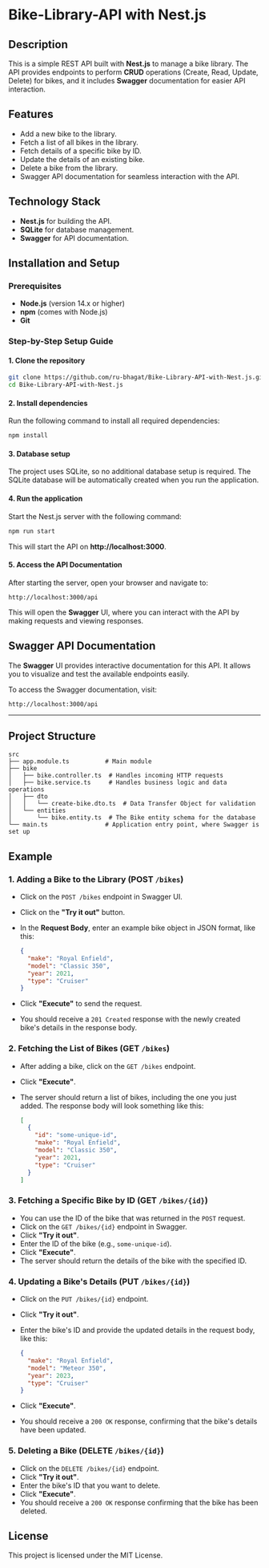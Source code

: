 # Bike-Library-API with Nest.js

## Description

This is a simple REST API built with **Nest.js** to manage a bike library. The API provides endpoints to perform **CRUD** operations (Create, Read, Update, Delete) for bikes, and it includes **Swagger** documentation for easier API interaction.

## Features

- Add a new bike to the library.
- Fetch a list of all bikes in the library.
- Fetch details of a specific bike by ID.
- Update the details of an existing bike.
- Delete a bike from the library.
- Swagger API documentation for seamless interaction with the API.

## Technology Stack

- **Nest.js** for building the API.
- **SQLite** for database management.
- **Swagger** for API documentation.

## Installation and Setup

### Prerequisites

- **Node.js** (version 14.x or higher)
- **npm** (comes with Node.js)
- **Git**

### Step-by-Step Setup Guide

#### 1. **Clone the repository**

```bash
git clone https://github.com/ru-bhagat/Bike-Library-API-with-Nest.js.git
cd Bike-Library-API-with-Nest.js
```

#### 2. **Install dependencies**

Run the following command to install all required dependencies:

```bash
npm install
```

#### 3. **Database setup**

The project uses SQLite, so no additional database setup is required. The SQLite database will be automatically created when you run the application.

#### 4. **Run the application**

Start the Nest.js server with the following command:

```bash
npm run start
```

This will start the API on **http://localhost:3000**.

#### 5. **Access the API Documentation**

After starting the server, open your browser and navigate to:

```
http://localhost:3000/api
```

This will open the **Swagger** UI, where you can interact with the API by making requests and viewing responses.
## Swagger API Documentation

The **Swagger** UI provides interactive documentation for this API. It allows you to visualize and test the available endpoints easily.

To access the Swagger documentation, visit:

```
http://localhost:3000/api
```

---

## Project Structure

```
src
├── app.module.ts          # Main module
├── bike
│   ├── bike.controller.ts  # Handles incoming HTTP requests
│   ├── bike.service.ts     # Handles business logic and data operations
│   ├── dto
│   │   └── create-bike.dto.ts  # Data Transfer Object for validation
│   └── entities
│       └── bike.entity.ts  # The Bike entity schema for the database
└── main.ts                # Application entry point, where Swagger is set up
```
## Example 
### 1. **Adding a Bike to the Library (POST `/bikes`)**
   
   - Click on the `POST /bikes` endpoint in Swagger UI.
   - Click on the **"Try it out"** button.
   - In the **Request Body**, enter an example bike object in JSON format, like this:
   
     ```json
     {
       "make": "Royal Enfield",
       "model": "Classic 350",
       "year": 2021,
       "type": "Cruiser"
     }
     ```

   - Click **"Execute"** to send the request.
   - You should receive a `201 Created` response with the newly created bike's details in the response body.

### 2. **Fetching the List of Bikes (GET `/bikes`)**

   - After adding a bike, click on the `GET /bikes` endpoint.
   - Click **"Execute"**.
   - The server should return a list of bikes, including the one you just added. The response body will look something like this:

     ```json
     [
       {
         "id": "some-unique-id",
         "make": "Royal Enfield",
         "model": "Classic 350",
         "year": 2021,
         "type": "Cruiser"
       }
     ]
     ```

### 3. **Fetching a Specific Bike by ID (GET `/bikes/{id}`)**

   - You can use the ID of the bike that was returned in the `POST` request.
   - Click on the `GET /bikes/{id}` endpoint in Swagger.
   - Click **"Try it out"**.
   - Enter the ID of the bike (e.g., `some-unique-id`).
   - Click **"Execute"**.
   - The server should return the details of the bike with the specified ID.

### 4. **Updating a Bike's Details (PUT `/bikes/{id}`)**

   - Click on the `PUT /bikes/{id}` endpoint.
   - Click **"Try it out"**.
   - Enter the bike's ID and provide the updated details in the request body, like this:
   
     ```json
     {
       "make": "Royal Enfield",
       "model": "Meteor 350",
       "year": 2023,
       "type": "Cruiser"
     }
     ```

   - Click **"Execute"**.
   - You should receive a `200 OK` response, confirming that the bike's details have been updated.

### 5. **Deleting a Bike (DELETE `/bikes/{id}`)**

   - Click on the `DELETE /bikes/{id}` endpoint.
   - Click **"Try it out"**.
   - Enter the bike's ID that you want to delete.
   - Click **"Execute"**.
   - You should receive a `200 OK` response confirming that the bike has been deleted.

## License
This project is licensed under the MIT License.
